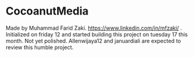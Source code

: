 # CocoanutMedia
Made by Muhammad Farid Zaki. https://www.linkedin.com/in/mfzaki/ .
Initialized on friday 12 and started building this project on tuesday 17 this month.
Not yet polished.
Allenwijaya12 and januardiali are expected to review this humble project.
